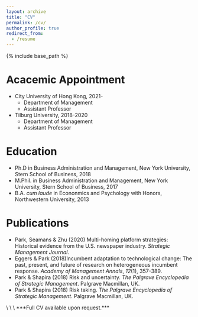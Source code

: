 ```yaml
---
layout: archive
title: "CV"
permalink: /cv/
author_profile: true
redirect_from:
  - /resume
---
```


{% include base_path %}

Acacemic Appointment
======
* City University of Hong Kong, 2021-
  * Department of Management
  * Assistant Professor
* Tilburg University, 2018-2020
  * Department of Management
  * Assistant Professor

Education
======
* Ph.D in Business Administration and Management, New York University, Stern School of Business, 2018
* M.Phil. in Business Administration and Management, New York University, Stern School of Business, 2017
* B.A. *cum laude* in Econonmics and Psychology with Honors, Northwestern University, 2013

Publications
======
* Park, Seamans & Zhu (2020) Multi-homing platform strategies: Historical evidence from the U.S. newspaper industry. *Strategic Management Journal*.
* Eggers & Park (2018)Incumbent adaptation to technological change: The past, present, and future of research on heterogeneous incumbent response. *Academy of Management Annals*, *12*(1), 357-389.
* Park & Shapira (2018) Risk and uncertainty. *The Palgrave Encyclopedia of Strategic Management*. Palgrave Macmillan, UK.
* Park & Shapira (2018) Risk taking. *The Palgrave Encyclopedia of Strategic Management*. Palgrave Macmillan, UK.
</ul>
\
\
\
***Full CV available upon request.***
